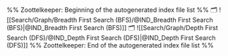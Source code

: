 %% Zoottelkeeper: Beginning of the autogenerated index file list  %%
🗂️ ![[Search/Graph/Breadth First Search (BFS)/@IND_Breadth First Search (BFS)|@IND_Breadth First Search (BFS)]]
🗂️ ![[Search/Graph/Depth First Search (DFS)/@IND_Depth First Search (DFS)|@IND_Depth First Search (DFS)]]
%% Zoottelkeeper: End of the autogenerated index file list  %%

